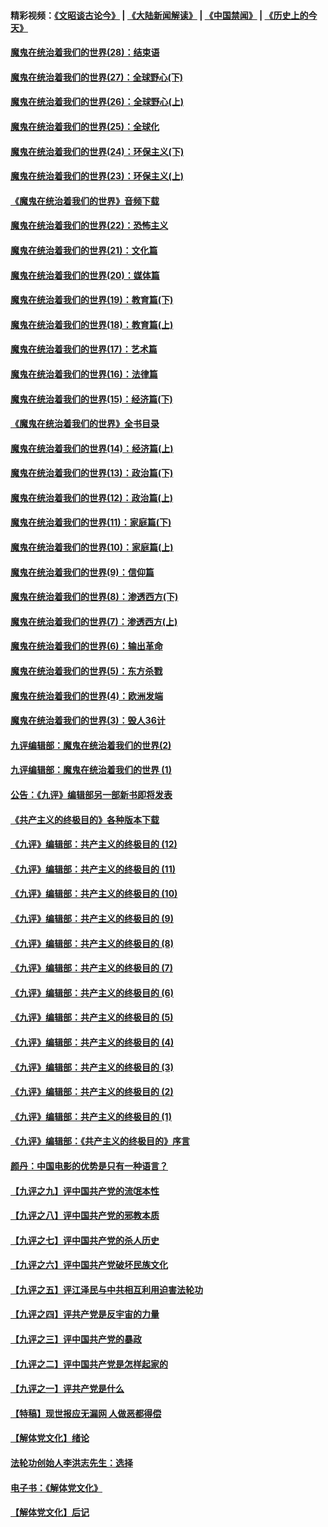 #### 精彩视频：[《文昭谈古论今》](https://github.com/gfw-breaker/wenzhao/blob/master/README.md?t=01051830) | [《大陆新闻解读》](https://github.com/gfw-breaker/ntdtv-comedy/blob/master/README.md?t=01051830) | [《中国禁闻》](https://github.com/gfw-breaker/ntdtv-news/blob/master/README.md?t=01051830) | [《历史上的今天》](https://github.com/gfw-breaker/today-in-history/blob/master/README.md?t=01051830) 

#### [魔鬼在统治着我们的世界(28)：结束语](../pages/nsc422/n10936246.md?t=01051830) 

#### [魔鬼在统治着我们的世界(27)：全球野心(下)](../pages/nsc422/n10928319.md?t=01051830) 

#### [魔鬼在统治着我们的世界(26)：全球野心(上)](../pages/nsc422/n10900318.md?t=01051830) 

#### [魔鬼在统治着我们的世界(25)：全球化](../pages/nsc422/n10788205.md?t=01051830) 

#### [魔鬼在统治着我们的世界(24)：环保主义(下)](../pages/nsc422/n10695307.md?t=01051830) 

#### [魔鬼在统治着我们的世界(23)：环保主义(上)](../pages/nsc422/n10688613.md?t=01051830) 

#### [《魔鬼在统治着我们的世界》音频下载](../pages/nsc422/n10635553.md?t=01051830) 

#### [魔鬼在统治着我们的世界(22)：恐怖主义](../pages/nsc422/n10614727.md?t=01051830) 

#### [魔鬼在统治着我们的世界(21)：文化篇](../pages/nsc422/n10597706.md?t=01051830) 

#### [魔鬼在统治着我们的世界(20)：媒体篇](../pages/nsc422/n10586579.md?t=01051830) 

#### [魔鬼在统治着我们的世界(19)：教育篇(下)](../pages/nsc422/n10564808.md?t=01051830) 

#### [魔鬼在统治着我们的世界(18)：教育篇(上)](../pages/nsc422/n10526970.md?t=01051830) 

#### [魔鬼在统治着我们的世界(17)：艺术篇](../pages/nsc422/n10499093.md?t=01051830) 

#### [魔鬼在统治着我们的世界(16)：法律篇](../pages/nsc422/n10485969.md?t=01051830) 

#### [魔鬼在统治着我们的世界(15)：经济篇(下)](../pages/nsc422/n10469975.md?t=01051830) 

#### [《魔鬼在统治着我们的世界》全书目录](../pages/nsc422/n10464261.md?t=01051830) 

#### [魔鬼在统治着我们的世界(14)：经济篇(上)](../pages/nsc422/n10457370.md?t=01051830) 

#### [魔鬼在统治着我们的世界(13)：政治篇(下)](../pages/nsc422/n10448270.md?t=01051830) 

#### [魔鬼在统治着我们的世界(12)：政治篇(上)](../pages/nsc422/n10444576.md?t=01051830) 

#### [魔鬼在统治着我们的世界(11)：家庭篇(下)](../pages/nsc422/n10440961.md?t=01051830) 

#### [魔鬼在统治着我们的世界(10)：家庭篇(上)](../pages/nsc422/n10435448.md?t=01051830) 

#### [魔鬼在统治着我们的世界(9)：信仰篇](../pages/nsc422/n10432159.md?t=01051830) 

#### [魔鬼在统治着我们的世界(8)：渗透西方(下)](../pages/nsc422/n10429603.md?t=01051830) 

#### [魔鬼在统治着我们的世界(7)：渗透西方(上)](../pages/nsc422/n10426013.md?t=01051830) 

#### [魔鬼在统治着我们的世界(6)：输出革命](../pages/nsc422/n10421536.md?t=01051830) 

#### [魔鬼在统治着我们的世界(5)：东方杀戮](../pages/nsc422/n10417707.md?t=01051830) 

#### [魔鬼在统治着我们的世界(4)：欧洲发端](../pages/nsc422/n10414890.md?t=01051830) 

#### [魔鬼在统治着我们的世界(3)：毁人36计](../pages/nsc422/n10411583.md?t=01051830) 

#### [九评编辑部：魔鬼在统治着我们的世界(2)](../pages/nsc422/n10410036.md?t=01051830) 

#### [九评编辑部：魔鬼在统治着我们的世界 (1)](../pages/nsc422/n10406825.md?t=01051830) 

#### [公告：《九评》编辑部另一部新书即将发表](../pages/nsc422/n10405104.md?t=01051830) 

#### [《共产主义的终极目的》各种版本下载](../pages/nsc422/n10022138.md?t=01051830) 

#### [《九评》编辑部：共产主义的终极目的 (12)](../pages/nsc422/n9933272.md?t=01051830) 

#### [《九评》编辑部：共产主义的终极目的 (11)](../pages/nsc422/n9924973.md?t=01051830) 

#### [《九评》编辑部：共产主义的终极目的 (10)](../pages/nsc422/n9920883.md?t=01051830) 

#### [《九评》编辑部：共产主义的终极目的 (9)](../pages/nsc422/n9916363.md?t=01051830) 

#### [《九评》编辑部：共产主义的终极目的 (8)](../pages/nsc422/n9912488.md?t=01051830) 

#### [《九评》编辑部：共产主义的终极目的 (7)](../pages/nsc422/n9901176.md?t=01051830) 

#### [《九评》编辑部：共产主义的终极目的 (6)](../pages/nsc422/n9899359.md?t=01051830) 

#### [《九评》编辑部：共产主义的终极目的 (5)](../pages/nsc422/n9893174.md?t=01051830) 

#### [《九评》编辑部：共产主义的终极目的 (4)](../pages/nsc422/n9891246.md?t=01051830) 

#### [《九评》编辑部：共产主义的终极目的 (3)](../pages/nsc422/n9879879.md?t=01051830) 

#### [《九评》编辑部：共产主义的终极目的 (2)](../pages/nsc422/n9876205.md?t=01051830) 

#### [《九评》编辑部：共产主义的终极目的 (1)](../pages/nsc422/n9865857.md?t=01051830) 

#### [《九评》编辑部：《共产主义的终极目的》序言](../pages/nsc422/n9862666.md?t=01051830) 

#### [颜丹：中国电影的优势是只有一种语言？](../pages/nsc422/n9583062.md?t=01051830) 

#### [【九评之九】评中国共产党的流氓本性](../pages/nsc422/n737542.md?t=01051830) 

#### [【九评之八】评中国共产党的邪教本质](../pages/nsc422/n735942.md?t=01051830) 

#### [【九评之七】评中国共产党的杀人历史](../pages/nsc422/n733806.md?t=01051830) 

#### [【九评之六】评中国共产党破坏民族文化](../pages/nsc422/n731667.md?t=01051830) 

#### [【九评之五】评江泽民与中共相互利用迫害法轮功](../pages/nsc422/n730058.md?t=01051830) 

#### [【九评之四】评共产党是反宇宙的力量](../pages/nsc422/n727814.md?t=01051830) 

#### [【九评之三】评中国共产党的暴政](../pages/nsc422/n725597.md?t=01051830) 

#### [【九评之二】评中国共产党是怎样起家的](../pages/nsc422/n723946.md?t=01051830) 

#### [【九评之一】评共产党是什么](../pages/nsc422/n722529.md?t=01051830) 

#### [【特稿】现世报应无漏网 人做恶都得偿](../pages/nsc422/n4215167.md?t=01051830) 

#### [【解体党文化】绪论](../pages/nsc422/n1449356.md?t=01051830) 

#### [法轮功创始人李洪志先生：选择](../pages/nsc422/n3580738.md?t=01051830) 

#### [电子书：《解体党文化》](../pages/nsc422/n1573484.md?t=01051830) 

#### [【解体党文化】后记](../pages/nsc422/n1531999.md?t=01051830) 

